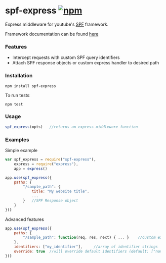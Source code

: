 # spf-express [![npm](https://img.shields.io/badge/npm-v0.1.0-blue.svg)](https://www.npmjs.com/package/spf-express)
Express middleware for youtube's [SPF](http://youtube.github.io/spfjs/) framework. 

Framework documentation can be found [here](http://youtube.github.io/spfjs/documentation)

### Features
- Intercept requests with custom SPF query identifiers
- Attach SPF response objects or custom express handler to desired path

### Installation
```
npm install spf-express
```

To run tests:
```
npm test
```

### Usage
```javascript
spf_express(opts)   //returns an express middleware function
```
### Examples

Simple example 
```javascript
var spf_express = require("spf-express"),
    express = require("express"),
    app = express()

app.use(spf_express({
    paths: {
        "/sample_path": {
            title: "My website title",
            ...
        }   //SPF Response object
    }
}))
```

Advanced features
```javascript
app.use(spf_express({
    paths: {
        "/sample_path": function(req, res, next) { ... }    //custom express handler
    },
    identifiers: ["my_identifier"],     //array of identifier strings
    override: true  //will override default identifiers (default: ["navigate", "prefetch", "navigate-back"])
}))
```
